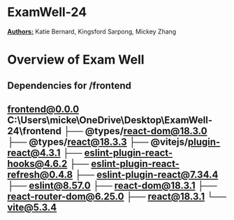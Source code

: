 # ExamWell-24

<b><u>Authors:</u></b> Katie Bernard, Kingsford Sarpong, Mickey Zhang

<h1> Overview of Exam Well </h1>

<h2>Dependencies for /frontend<h2>

frontend@0.0.0 C:\Users\micke\OneDrive\Desktop\ExamWell-24\frontend
├── @types/react-dom@18.3.0
├── @types/react@18.3.3
├── @vitejs/plugin-react@4.3.1
├── eslint-plugin-react-hooks@4.6.2
├── eslint-plugin-react-refresh@0.4.8
├── eslint-plugin-react@7.34.4
├── eslint@8.57.0
├── react-dom@18.3.1
├── react-router-dom@6.25.0
├── react@18.3.1
└── vite@5.3.4

